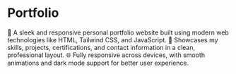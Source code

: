 # Portfolio
🚀 A sleek and responsive personal portfolio website built using modern web technologies like HTML, Tailwind CSS, and JavaScript. 💼 Showcases my skills, projects, certifications, and contact information in a clean, professional layout. 🌐 Fully responsive across devices, with smooth animations and dark mode support for better user experience.
